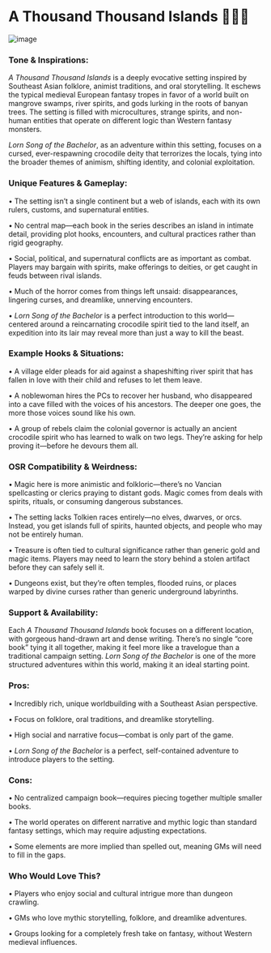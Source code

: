 # A Thousand Thousand Islands 🏯🏯🏯

![image](https://img.itch.zone/aW1hZ2UvNzE2NDQwLzM5NzEwOTIuanBn/original/vJBXnZ.jpg)

### **Tone & Inspirations:**

_A Thousand Thousand Islands_ is a deeply evocative setting inspired by Southeast Asian folklore, animist traditions, and oral storytelling. It eschews the typical medieval European fantasy tropes in favor of a world built on mangrove swamps, river spirits, and gods lurking in the roots of banyan trees. The setting is filled with microcultures, strange spirits, and non-human entities that operate on different logic than Western fantasy monsters.

_Lorn Song of the Bachelor_, as an adventure within this setting, focuses on a cursed, ever-respawning crocodile deity that terrorizes the locals, tying into the broader themes of animism, shifting identity, and colonial exploitation.


### **Unique Features & Gameplay:**

• The setting isn’t a single continent but a web of islands, each with its own rulers, customs, and supernatural entities.

• No central map—each book in the series describes an island in intimate detail, providing plot hooks, encounters, and cultural practices rather than rigid geography.

• Social, political, and supernatural conflicts are as important as combat. Players may bargain with spirits, make offerings to deities, or get caught in feuds between rival islands.

• Much of the horror comes from things left unsaid: disappearances, lingering curses, and dreamlike, unnerving encounters.

• _Lorn Song of the Bachelor_ is a perfect introduction to this world—centered around a reincarnating crocodile spirit tied to the land itself, an expedition into its lair may reveal more than just a way to kill the beast.

  

### **Example Hooks & Situations:**

• A village elder pleads for aid against a shapeshifting river spirit that has fallen in love with their child and refuses to let them leave.

• A noblewoman hires the PCs to recover her husband, who disappeared into a cave filled with the voices of his ancestors. The deeper one goes, the more those voices sound like his own.

• A group of rebels claim the colonial governor is actually an ancient crocodile spirit who has learned to walk on two legs. They’re asking for help proving it—before he devours them all.

  

### **OSR Compatibility & Weirdness:**

• Magic here is more animistic and folkloric—there’s no Vancian spellcasting or clerics praying to distant gods. Magic comes from deals with spirits, rituals, or consuming dangerous substances.

• The setting lacks Tolkien races entirely—no elves, dwarves, or orcs. Instead, you get islands full of spirits, haunted objects, and people who may not be entirely human.

• Treasure is often tied to cultural significance rather than generic gold and magic items. Players may need to learn the story behind a stolen artifact before they can safely sell it.

• Dungeons exist, but they’re often temples, flooded ruins, or places warped by divine curses rather than generic underground labyrinths.

  

### **Support & Availability:**

Each _A Thousand Thousand Islands_ book focuses on a different location, with gorgeous hand-drawn art and dense writing. There’s no single “core book” tying it all together, making it feel more like a travelogue than a traditional campaign setting. _Lorn Song of the Bachelor_ is one of the more structured adventures within this world, making it an ideal starting point.

  

### **Pros:**

• Incredibly rich, unique worldbuilding with a Southeast Asian perspective.

• Focus on folklore, oral traditions, and dreamlike storytelling.

• High social and narrative focus—combat is only part of the game.

• _Lorn Song of the Bachelor_ is a perfect, self-contained adventure to introduce players to the setting.

  

### **Cons:**

• No centralized campaign book—requires piecing together multiple smaller books.

• The world operates on different narrative and mythic logic than standard fantasy settings, which may require adjusting expectations.

• Some elements are more implied than spelled out, meaning GMs will need to fill in the gaps.

  

### **Who Would Love This?**

• Players who enjoy social and cultural intrigue more than dungeon crawling.

• GMs who love mythic storytelling, folklore, and dreamlike adventures.

• Groups looking for a completely fresh take on fantasy, without Western medieval influences.
